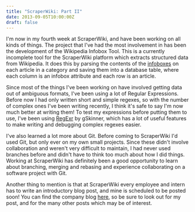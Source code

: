 ```yaml
---
title: "ScraperWiki: Part II"
date: 2013-09-05T10:00:00Z
draft: false
---
```


I'm now in my fourth week at ScraperWiki, and have been working on all kinds of things. The project that I've had the most involvement in has been the development of the Wikipedia Infobox Tool. This is a currently incomplete tool for the ScraperWiki platform which extracts structured data from Wikipedia. It does this by parsing the contents of the [infoboxes](http://en.wikipedia.org/wiki/Wikipedia:Manual_of_Style/Infoboxes) on each article in a category and saving them into a database table, where each column is an infobox attribute and each row is an article.

Since most of the things I've been working on have involved getting data out of ambiguous formats, I've been using a lot of Regular Expressions. Before now I had only written short and simple regexes, so with the number of complex ones I've been writing recently, I think it's safe to say I'm now much better at writing them! To test my expressions before putting them to use, I've been using [RegExr](http://gskinner.com/RegExr/) by gSkinner, which has a lot of useful features to make writing and debugging complex regexes easier.

I've also learned a lot more about Git. Before coming to ScraperWiki I'd used Git, but only ever on my own small projects. Since these didn't involve collaboration and weren't very difficult to maintain, I had never used branches before and didn't have to think too much about how I did things. Working at ScraperWiki has definitely been a good opportunity to learn about branching, merging and rebasing and experience collaborating on a software project with Git.

Another thing to mention is that at ScraperWiki every employee and intern has to write an introductory blog post, and mine is scheduled to be posted soon! You can find the company blog [here](http://blog.scraperwiki.com), so be sure to look out for my post, and for the many other posts which may be of interest.
